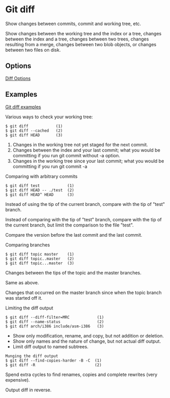 # Git diff

Show changes between commits, commit and working tree, etc.

Show changes between the working tree and the index or a tree, changes between the index and a tree, changes between two trees, changes resulting from a merge, changes between two blob objects, or changes between two files on disk.

## Options

[Diff Options](https://git-scm.com/docs/git-diff#_options)

## Examples

[Git diff examples](https://git-scm.com/docs/git-diff#_examples)

Various ways to check your working tree:

```
$ git diff            (1)
$ git diff --cached   (2)
$ git diff HEAD       (3)
```

1. Changes in the working tree not yet staged for the next commit.
2. Changes between the index and your last commit; what you would be committing if you run git commit without -a option.
3. Changes in the working tree since your last commit; what you would be committing if you run git commit -a

Comparing with arbitrary commits

```
$ git diff test            (1)
$ git diff HEAD -- ./test  (2)
$ git diff HEAD^ HEAD      (3)
```

Instead of using the tip of the current branch, compare with the tip of "test" branch.

Instead of comparing with the tip of "test" branch, compare with the tip of the current branch, but limit the comparison to the file "test".

Compare the version before the last commit and the last commit.

Comparing branches

```
$ git diff topic master    (1)
$ git diff topic..master   (2)
$ git diff topic...master  (3)
```

Changes between the tips of the topic and the master branches.

Same as above.

Changes that occurred on the master branch since when the topic branch was started off it.

Limiting the diff output

```
$ git diff --diff-filter=MRC            (1)
$ git diff --name-status                (2)
$ git diff arch/i386 include/asm-i386   (3)
```

- Show only modification, rename, and copy, but not addition or deletion.
- Show only names and the nature of change, but not actual diff output.
- Limit diff output to named subtrees.

```
Munging the diff output
$ git diff --find-copies-harder -B -C  (1)
$ git diff -R                          (2)
```

Spend extra cycles to find renames, copies and complete rewrites (very expensive).

Output diff in reverse.
